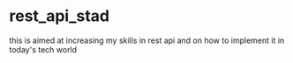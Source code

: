 # rest_api_stad

this is aimed at increasing my skills in rest api
and on how to implement it in today's tech world
